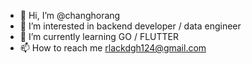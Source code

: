 - 👋 Hi, I’m @changhorang
- 👀 I’m interested in backend developer / data engineer
- 🌱 I’m currently learning GO / FLUTTER
- 📫 How to reach me rlackdgh124@gmail.com

<!---
changhorang/changhorang is a ✨ special ✨ repository because its `README.md` (this file) appears on your GitHub profile.
You can click the Preview link to take a look at your changes.
--->
